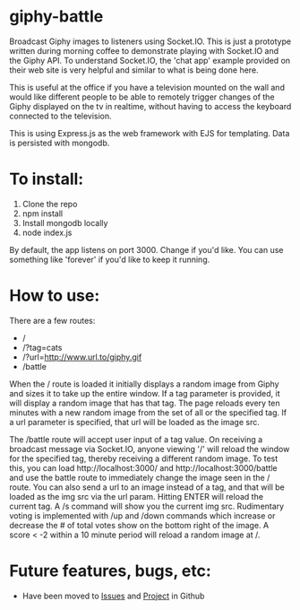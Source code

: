 # giphy-battle
Broadcast Giphy images to listeners using Socket.IO. This is just a prototype written during morning coffee to demonstrate
playing with Socket.IO and the Giphy API. To understand Socket.IO, the 'chat app' example provided on their web site is very
helpful and similar to what is being done here.

This is useful at the office if you have a television mounted on the wall and would like different people to be able
to remotely trigger changes of the Giphy displayed on the tv in realtime, without having to access the keyboard connected 
to the television. 

This is using Express.js as the web framework with EJS for templating. Data is persisted with mongodb.

# To install:
1. Clone the repo
2. npm install
3. Install mongodb locally 
4. node index.js

By default, the app listens on port 3000. Change if you'd like. 
You can use something like 'forever' if you'd like to keep it running.

# How to use:
There are a few routes:
* /
* /?tag=cats
* /?url=http://www.url.to/giphy.gif
* /battle

When the / route is loaded it initially displays a random image from Giphy and sizes it to take up the entire window. If
a tag parameter is provided, it will display a random image that has that tag. The page reloads every ten minutes with a
new random image from the set of all or the specified tag. If a url parameter is specified, that url will be loaded as the
image src.

The /battle route will accept user input of a tag value. On receiving a broadcast message via
Socket.IO, anyone viewing '/' will reload the window for the specified tag, thereby receiving
a different random image. To test this, you can load http://localhost:3000/ and http://localhost:3000/battle and use the battle
route to immediately change the image seen in the / route. You can also send a url to an image instead of a tag, and that will be 
loaded as the img src via the url param. Hitting ENTER will reload the current tag. A /s command will show you the current img src.
Rudimentary voting is implemented with /up and /down commands which increase or decrease the # of total votes show on the bottom right of the image. 
A score < -2 within a 10 minute period will reload a random image at /.

# Future features, bugs, etc:
* Have been moved to [Issues](https://github.com/mmccaff/giphy-battle/issues) and [Project](https://github.com/mmccaff/giphy-battle/projects) in Github
